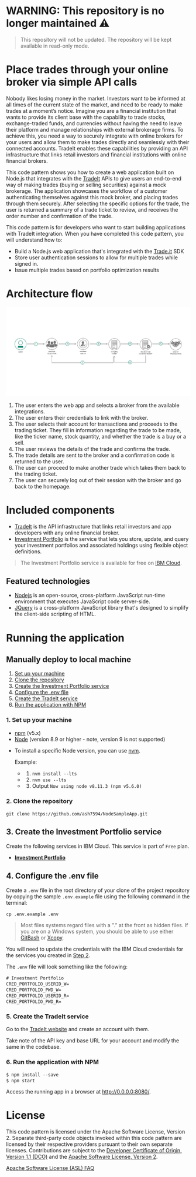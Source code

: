 # WARNING: This repository is no longer maintained :warning:

> This repository will not be updated. The repository will be kept available in read-only mode.

# Place trades through your online broker via simple API calls

Nobody likes losing money in the market. Investors want to be informed at all times of the current state of the market, and need to be ready to make trades at a moment’s notice. Imagine you are a financial institution that wants to provide its client base with the capability to trade stocks, exchange-traded funds, and currencies without having the need to leave their platform and manage relationships with external brokerage firms. To achieve this, you need a way to securely integrate with online brokers for your users and allow them to make trades directly and seamlessly with their connected accounts. TradeIt enables these capabilities by providing an API infrastructure that links retail investors and financial institutions with online financial brokers.

This code pattern shows you how to create a web application built on Node.js that integrates with the [TradeIt](https://www.trade.it/) APIs to give users an end-to-end way of making trades (buying or selling securities) against a mock brokerage. The application showcases the workflow of a customer authenticating themselves against this mock broker, and placing trades through them securely. After selecting the specific options for the trade, the user is returned a summary of a trade ticket to review, and receives the order number and confirmation of the trade.

This code pattern is for developers who want to start building applications with TradeIt integration. When you have completed this code pattern, you will understand how to:

* Build a Node.js web application that's integrated with the [Trade.it](https://www.trade.it/) SDK 
* Store user authentication sessions to allow for multiple trades while signed in.
* Issue multiple trades based on portfolio optimization results 

# Architecture flow

![Architecture flow](docs/doc-images/arch-flow.png?raw=true)

1. The user enters the web app and selects a broker from the available integrations.
1. The user enters their credentials to link with the broker.
1. The user selects their account for transactions and proceeds to the trading ticket. They fill in information regarding the trade to be made, like the ticker name, stock quantity, and whether the trade is a buy or a sell.
1. The user reviews the details of the trade and confirms the trade.
1. The trade details are sent to the broker and a confirmation code is returned to the user.
1. The user can proceed to make another trade which takes them back to the trading ticket.
1. The user can securely log out of their session with the broker and go back to the homepage.

# Included components

+ [TradeIt](https://www.trade.it/) is the API infrastructure that links retail investors and app developers with any online financial broker.
+ [Investment Portfolio](https://console.ng.bluemix.net/catalog/services/investment-portfolio) is the service that lets you store, update, and query your investment portfolios and associated holdings using flexible object definitions.
> The Investment Portfolio service is available for free on [IBM Cloud](https://console.bluemix.net).

## Featured technologies

* [Nodejs](https://www.nodejs.org/) is an open-source, cross-platform JavaScript run-time environment that executes JavaScript code server-side.
* [JQuery](https://www.jquery.com) is a cross-platform JavaScript library that's designed to simplify the client-side scripting of HTML.

# Running the application

## Manually deploy to local machine
1. [Set up your machine](#1-set-up-your-machine)
2. [Clone the repository](#2-clone-the-repository)
3. [Create the Investment Portfolio service](#3-create-the-investment-portfolio-service)
4. [Configure the .env file](#4-configure-the-env-file)
5. [Create the TradeIt service](#5-create-the-tradeit-service)
6. [Run the application with NPM](#6-run-the-application-with-npm)

### 1. Set up your machine

- [npm](https://www.npmjs.com/)  (v5.x)
- [Node](https://nodejs.org/en/) (version 8.9 or higher - note, version 9 is not supported)
* To install a specific Node version, you can use [nvm](https://hyperledger.github.io/composer/latest/installing/installing-prereqs.html).

  Example:
  + 1. `nvm install --lts`
  + 2. `nvm use --lts`
  + 3. Output `Now using node v8.11.3 (npm v5.6.0)`

### 2. Clone the repository

```
git clone https://github.com/ash7594/NodeSampleApp.git
```

## 3. Create the Investment Portfolio service

Create the following services in IBM Cloud. This service is part of `Free` plan.

* [**Investment Portfolio**](https://console.ng.bluemix.net/catalog/services/investment-portfolio)


## 4. Configure the .env file

Create a `.env` file in the root directory of your clone of the project repository by copying the sample `.env.example` file using the following command in the terminal:

  ```none
  cp .env.example .env
  ```

> Most files systems regard files with a "." at the front as hidden files.  If you are on a Windows system, you should be able to use either [GitBash](https://git-for-windows.github.io/) or [Xcopy](https://docs.microsoft.com/en-us/windows-server/administration/windows-commands/xcopy).

You will need to update the credentials with the IBM Cloud credentials for the services you created in [Step 2](#2-create-investment-portfolio-service).

The `.env` file will look something like the following:

```none
# Investment Portfolio
CRED_PORTFOLIO_USERID_W=
CRED_PORTFOLIO_PWD_W=
CRED_PORTFOLIO_USERID_R=
CRED_PORTFOLIO_PWD_R=

```

### 5. Create the TradeIt service

Go to the [TradeIt website](https://www.trade.it/) and create an account with them.

Take note of the API key and base URL for your account and modify the same in the codebase.

### 6. Run the application with NPM

```
$ npm install --save
$ npm start
```

Access the running app in a browser at <http://0.0.0.0:8080/>.

# License

This code pattern is licensed under the Apache Software License, Version 2.  Separate third-party code objects invoked within this code pattern are licensed by their respective providers pursuant to their own separate licenses. Contributions are subject to the [Developer Certificate of Origin, Version 1.1 (DCO)](https://developercertificate.org/) and the [Apache Software License, Version 2](http://www.apache.org/licenses/LICENSE-2.0.txt).

[Apache Software License (ASL) FAQ](http://www.apache.org/foundation/license-faq.html#WhatDoesItMEAN)
